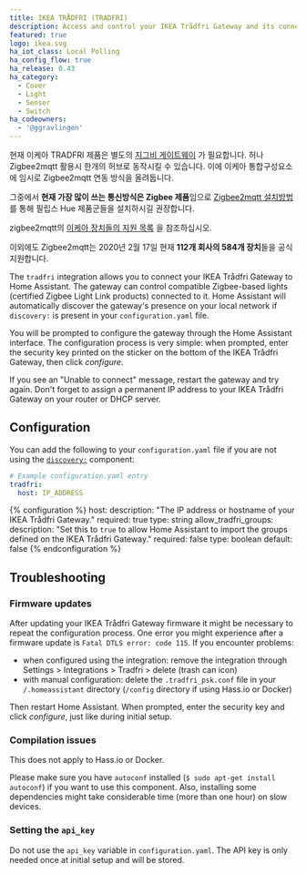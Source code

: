 ```yaml
---
title: IKEA TRÅDFRI (TRADFRI)
description: Access and control your IKEA Trådfri Gateway and its connected Zigbee-based devices.
featured: true
logo: ikea.svg
ha_iot_class: Local Polling
ha_config_flow: true
ha_release: 0.43
ha_category:
  - Cover
  - Light
  - Sensor
  - Switch
ha_codeowners:
  - '@ggravlingen'
---
```


현재 이케아 TRADFRI 제품은 별도의 [지그비 게이트웨이](https://www.ikea.com/ca/en/p/tradfri-gateway-white-00337813/) 가 필요합니다. 허나 Zigbee2mqtt 활용시 한개의 허브로 동작시킬 수 있습니다. 이에 이케아 통합구성요소에 임시로 Zigbee2mqtt 연동 방식을 올려둡니다. 

그중에서 **현재 가장 많이 쓰는 통신방식은 Zigbee 제품**임으로 [Zigbee2mqtt 설치방법](https://hakorea.github.io/integrations/zha/)를 통해 필립스 Hue 제품군들을 설치하시길 권장합니다. 

zigbee2mqtt의 [이케아 장치들의 지원 목록](https://www.zigbee2mqtt.io/information/supported_devices.html#ikea) 을 참조하십시오. 

이외에도 Zigbee2mqtt는 2020년 2월 17일 현재 **112개 회사의 584개 장치**들을 공식 지원합니다. 



The `tradfri` integration allows you to connect your IKEA Trådfri Gateway to Home Assistant. The gateway can control compatible Zigbee-based lights (certified Zigbee Light Link products) connected to it. Home Assistant will automatically discover the gateway's presence on your local network if `discovery:` is present in your `configuration.yaml` file.

You will be prompted to configure the gateway through the Home Assistant interface. The configuration process is very simple: when prompted, enter the security key printed on the sticker on the bottom of the IKEA Trådfri Gateway, then click *configure*.

<div class='note'>
If you see an "Unable to connect" message, restart the gateway and try again. Don't forget to assign a permanent IP address to your IKEA Trådfri Gateway on your router or DHCP server.
</div>

## Configuration

You can add the following to your `configuration.yaml` file if you are not using the [`discovery:`](/integrations/discovery/) component:

```yaml
# Example configuration.yaml entry
tradfri:
  host: IP_ADDRESS
```

{% configuration %}
host:
  description: "The IP address or hostname of your IKEA Trådfri Gateway."
  required: true
  type: string
allow_tradfri_groups:
  description: "Set this to `true` to allow Home Assistant to import the groups defined on the IKEA Trådfri Gateway."
  required: false
  type: boolean
  default: false
{% endconfiguration %}

## Troubleshooting

### Firmware updates

After updating your IKEA Trådfri Gateway firmware it might be necessary to repeat the configuration process. One error you might experience after a firmware update is `Fatal DTLS error: code 115`. If you encounter problems:
- when configured using the integration: remove the integration through Settings > Integrations > Tradfri > delete (trash can icon)
- with manual configuration: delete the `.tradfri_psk.conf` file in your `/.homeassistant` directory (`/config` directory if using Hass.io or Docker)

Then restart Home Assistant. When prompted, enter the security key and click *configure*, just like during initial setup.

### Compilation issues

<div class='note'>
  This does not apply to Hass.io or Docker.
</div>

Please make sure you have `autoconf` installed (`$ sudo apt-get install autoconf`) if you want to use this component. Also, installing some dependencies might take considerable time (more than one hour) on slow devices.

### Setting the `api_key`

Do not use the `api_key` variable in `configuration.yaml`. The API key is only needed once at initial setup and will be stored.
